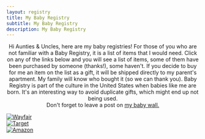 ```yaml
---
layout: registry
title: My Baby Registry
subtitle: My Baby Registry
description: My Baby Registry
---
```


<section>
  <div class="row">
    <div class="12u$ 12u$(medium)" style="text-align: center">
      <p>
        Hi Aunties & Uncles, here are my baby registries! For those of you who are not familiar with a Baby Registry, 
        it is a list of items that I would need. Click on any of the links below and you will see a list of items, some 
        of them have been purchased by someone (thanks!), some haven't. If you decide to buy for me an item on the list 
        as a gift, it will be shipped directly to my parent's apartment. My family will know who bought it (so we can 
        thank you). Baby Registry is part of the culture in the United States when babies like me are born. It's an 
        interesting way to avoid duplicate gifts, which might end up not being used.<br />
        Don't forget to leave a post on <a href="{{ site.url }}/wall">my baby wall.</a>
      </p>
    </div>
  </div>
  <div class="row">
    <div class="4u 12u$(medium)">
      <a href="https://www.wayfair.com/registry/wedding/NikAndMaisarah" target="_blank">
        <span class="image fit" style="padding-top: 5em;">
          <img src="{{ "/assets/images/registry/wayfair.svg" | absolute_url }}" alt="Wayfair" />
        </span>
      </a>
    </div>
    <div class="4u 12u$(medium)">
      <a href="http://tgt.gifts/fcf0f76de4f240ebb04b401229d26aff" target="_blank">
        <span class="image fit">
          <img src="{{ "/assets/images/registry/target.png" | absolute_url }}" alt="Target" />
        </span>
      </a>
    </div>  
    <div class="4u$ 12u$(medium)">
      <span class="image fit">
        <a href="https://www.amazon.com/baby-reg/june-2018-allston/3VHKVZO7O3KN6" target="_blank">
          <img src="{{ "/assets/images/registry/amazon.png" | absolute_url }}" alt="Amazon" />
        </a>
      </span>
    </div>
  </div>
</section>
